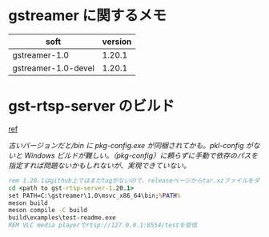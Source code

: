 # gstreamer に関するメモ

| soft                | version |
| ------------------- | ------- |
| gstreamer-1.0       | 1.20.1  |
| gstreamer-1.0-devel | 1.20.1  |

# gst-rtsp-server のビルド

[ref](https://stackoverflow.com/a/66766874/18633169)

_古いバージョンだと<gstreamer>/bin に pkg-config.exe が同梱されてかも。pkl-config がないと Windows ビルドが難しい。（pkg-config）に頼らずに手動で依存のパスを指定すれば問題ないかもしれないが、実現できていない。_

```bat
rem 1.20.1はgithub上ではまだtagがないので、releaseページからtar.xzファイルをダウンロードして解答する。
cd <path to gst-rtsp-server-1.20.1>
set PATH=C:\gstreamer\1.0\msvc_x86_64\bin;%PATH%
meson build
meson compile -C build
build\examples\test-readme.exe
REM VLC media playerでrtsp://127.0.0.1:8554/testを受信
```
